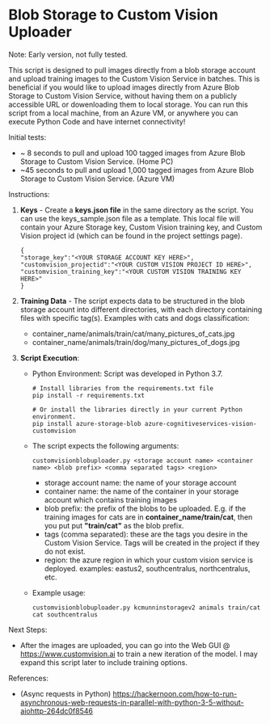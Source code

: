 # Blob Storage to Custom Vision Uploader

Note: Early version, not fully tested.

This script is designed to pull images directly from a blob storage account and upload training images to the Custom Vision Service in batches.  This is beneficial if you would like to upload images directly from Azure Blob Storage to Custom Vision Service, without having them on a publicly accessible URL or dowenloading them to local storage.  You can run this script from a local machine, from an Azure VM, or anywhere you can execute Python Code and have internet connectivity!

Initial tests:
- ~ 8 seconds to pull and upload 100 tagged images from Azure Blob Storage to Custom Vision Service. (Home PC)
- ~45 seconds to pull and upload 1,000 tagged images from Azure Blob Storage to Custom Vision Service. (Azure VM)

Instructions:

1) **Keys** - Create a **keys.json file** in the same directory as the script.  You can use the keys_sample.json file as a template.  This local file will contain your Azure Storage key, Custom Vision training key, and Custom Vision project id (which can be found in the project settings page).

    ```
    {
    "storage_key":"<YOUR STORAGE ACCOUNT KEY HERE>",
    "customvision_projectid":"<YOUR CUSTOM VISION PROJECT ID HERE>",
    "customvision_training_key":"<YOUR CUSTOM VISION TRAINING KEY HERE>"
    }
    ```

2) **Training Data** - The script expects data to be structured in the blob storage account into different directories, with each directory containing files with specific tag(s).  Examples with cats and dogs classification:
    
    - container_name/animals/train/cat/many_pictures_of_cats.jpg
    - container_name/animals/train/dog/many_pictures_of_dogs.jpg

3) **Script Execution**:
    
    - Python Environment: Script was developed in Python 3.7.  
        ```
        # Install libraries from the requirements.txt file
        pip install -r requirements.txt
        
        # Or install the libraries directly in your current Python environment.
        pip install azure-storage-blob azure-cognitiveservices-vision-customvision
        ```

    - The script expects the following arguments:

        ```
        customvisionblobuploader.py <storage account name> <container name> <blob prefix> <comma separated tags> <region>
        ```

        - storage account name: the name of your storage account
        - container name:  the name of the container in your storage account which contains training images
        - blob prefix: the prefix of the blobs to be uploaded.  E.g. if the training images for cats are in **container_name/train/cat**, then you put put **"train/cat"** as the blob prefix. 
        - tags (comma separated): these are the tags you desire in the Custom Vision Service.  Tags will be created in the project if they do not exist.
        - region: the azure region in which your custom vision service is deployed.  examples: eastus2, southcentralus, northcentralus, etc.

    - Example usage:

        ```
        customvisionblobuploader.py kcmunninstoragev2 animals train/cat cat southcentralus
        ```

Next Steps:

- After the images are uploaded, you can go into the Web GUI @ https://www.customvision.ai to train a new iteration of the model.  I may expand this script later to include training options.

References:
- (Async requests in Python) https://hackernoon.com/how-to-run-asynchronous-web-requests-in-parallel-with-python-3-5-without-aiohttp-264dc0f8546
